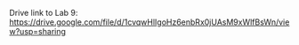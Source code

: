Drive link to Lab 9: https://drive.google.com/file/d/1cvqwHlIgoHz6enbRx0jUAsM9xWlfBsWn/view?usp=sharing
